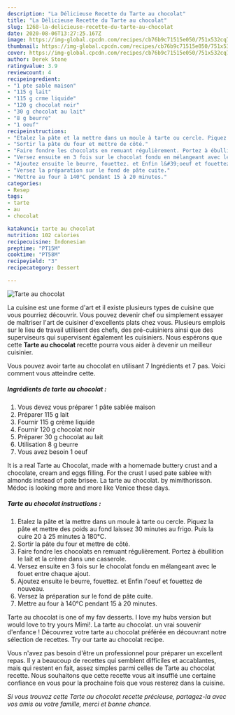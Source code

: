```yaml
---
description: "La Délicieuse Recette du Tarte au chocolat"
title: "La Délicieuse Recette du Tarte au chocolat"
slug: 1268-la-delicieuse-recette-du-tarte-au-chocolat
date: 2020-08-06T13:27:25.167Z
image: https://img-global.cpcdn.com/recipes/cb76b9c71515e050/751x532cq70/tarte-au-chocolat-photo-principale-de-la-recette.jpg
thumbnail: https://img-global.cpcdn.com/recipes/cb76b9c71515e050/751x532cq70/tarte-au-chocolat-photo-principale-de-la-recette.jpg
cover: https://img-global.cpcdn.com/recipes/cb76b9c71515e050/751x532cq70/tarte-au-chocolat-photo-principale-de-la-recette.jpg
author: Derek Stone
ratingvalue: 3.9
reviewcount: 4
recipeingredient:
- "1 pte sable maison"
- "115 g lait"
- "115 g crme liquide"
- "120 g chocolat noir"
- "30 g chocolat au lait"
- "8 g beurre"
- "1 oeuf"
recipeinstructions:
- "Etalez la pâte et la mettre dans un moule à tarte ou cercle. Piquez la pâte et mettre des poids au fond laissez 30 minutes au frigo. Puis la cuire 20 à 25 minutes à 180°C."
- "Sortir la pâte du four et mettre de côté."
- "Faire fondre les chocolats en remuant régulièrement. Portez à ébullition le lait et la crème dans une casserole."
- "Versez ensuite en 3 fois sur le chocolat fondu en mélangeant avec le fouet entre chaque ajout."
- "Ajoutez ensuite le beurre, fouettez. et Enfin l&#39;oeuf et fouettez de nouveau."
- "Versez la préparation sur le fond de pâte cuite."
- "Mettre au four à 140°C pendant 15 à 20 minutes."
categories:
- Resep
tags:
- tarte
- au
- chocolat

katakunci: tarte au chocolat 
nutrition: 102 calories
recipecuisine: Indonesian
preptime: "PT15M"
cooktime: "PT58M"
recipeyield: "3"
recipecategory: Dessert

---
```



![Tarte au chocolat](https://img-global.cpcdn.com/recipes/cb76b9c71515e050/751x532cq70/tarte-au-chocolat-photo-principale-de-la-recette.jpg)

La cuisine est une forme d'art et il existe plusieurs types de cuisine que vous pourriez découvrir. Vous pouvez devenir chef ou simplement essayer de maîtriser l'art de cuisiner d'excellents plats chez vous. Plusieurs emplois sur le lieu de travail utilisent des chefs, des pré-cuisiniers ainsi que des superviseurs qui supervisent également les cuisiniers. Nous espérons que cette <strong> Tarte au chocolat </strong> recette pourra vous aider à devenir un meilleur cuisinier.

<!--inarticleads1-->

Vous pouvez avoir tarte au chocolat en utilisant 7 Ingrédients et 7 pas. Voici comment vous atteindre cette.

##### Ingrédients de tarte au chocolat :

1. Vous devez vous préparer 1 pâte sablée maison
1. Préparer 115 g lait
1. Fournir 115 g crème liquide
1. Fournir 120 g chocolat noir
1. Préparer 30 g chocolat au lait
1. Utilisation 8 g beurre
1. Vous avez besoin 1 oeuf


It is a real Tarte au Chocolat, made with a homemade buttery crust and a chocolate, cream and eggs filling. For the crust I used pate sablee with almonds instead of pate brisee. La tarte au chocolat. by mimithorisson. Médoc is looking more and more like Venice these days. 

<!--inarticleads2-->

##### Tarte au chocolat instructions :

1. Etalez la pâte et la mettre dans un moule à tarte ou cercle. Piquez la pâte et mettre des poids au fond laissez 30 minutes au frigo. Puis la cuire 20 à 25 minutes à 180°C.
1. Sortir la pâte du four et mettre de côté.
1. Faire fondre les chocolats en remuant régulièrement. Portez à ébullition le lait et la crème dans une casserole.
1. Versez ensuite en 3 fois sur le chocolat fondu en mélangeant avec le fouet entre chaque ajout.
1. Ajoutez ensuite le beurre, fouettez. et Enfin l&#39;oeuf et fouettez de nouveau.
1. Versez la préparation sur le fond de pâte cuite.
1. Mettre au four à 140°C pendant 15 à 20 minutes.


Tarte au chocolat is one of my fav desserts. I love my hubs version but would love to try yours Mimi!. La tarte au chocolat. un vrai souvenir d&#39;enfance ! Découvrez votre tarte au chocolat préférée en découvrant notre sélection de recettes. Try our tarte au chocolat recipe. 

<!--inarticleads1-->

<p>
Vous n'avez pas besoin d'être un professionnel pour préparer un excellent repas. Il y a beaucoup de recettes qui semblent difficiles et accablantes, mais qui restent en fait, assez simples parmi celles de Tarte au chocolat recette. Nous souhaitons que cette recette vous ait insufflé une certaine confiance en vous pour la prochaine fois que vous resterez dans la cuisine.
</p>

<p>
<i>Si vous trouvez cette Tarte au chocolat recette précieuse, partagez-la avec vos amis ou votre famille, merci et bonne chance.</i>
</p>
